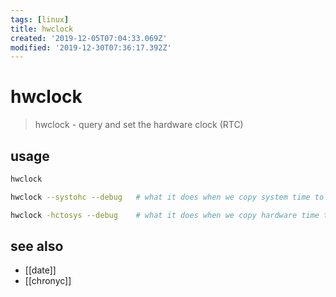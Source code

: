 ```yaml
---
tags: [linux]
title: hwclock
created: '2019-12-05T07:04:33.069Z'
modified: '2019-12-30T07:36:17.392Z'
---
```


# hwclock

> hwclock - query and set the hardware clock (RTC) 

## usage
```sh
hwclock

hwclock --systohc --debug   # what it does when we copy system time to hardware time.

hwclock -hctosys --debug    # what it does when we copy hardware time to system time.
```

## see also
- [[date]]
- [[chronyc]]
